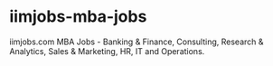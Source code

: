 iimjobs-mba-jobs
================

iimjobs.com MBA Jobs - Banking &amp; Finance, Consulting, Research &amp; Analytics, Sales &amp; Marketing, HR, IT and Operations.